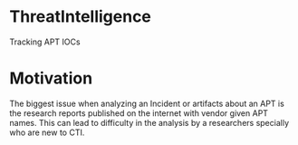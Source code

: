 # ThreatIntelligence
Tracking APT IOCs

# Motivation

The biggest issue when analyzing an Incident or artifacts about an APT is the research reports published on the internet with vendor given APT names. This can lead to difficulty in the analysis by a researchers specially who are new to CTI.
